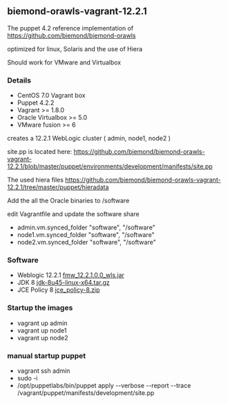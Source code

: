 ## biemond-orawls-vagrant-12.2.1

The puppet 4.2 reference implementation of https://github.com/biemond/biemond-orawls

optimized for linux, Solaris and the use of Hiera

Should work for VMware and Virtualbox

### Details
- CentOS 7.0 Vagrant box
- Puppet 4.2.2
- Vagrant >= 1.8.0
- Oracle Virtualbox >= 5.0
- VMware fusion >= 6

creates a 12.2.1 WebLogic cluster ( admin, node1, node2 )

site.pp is located here:
https://github.com/biemond/biemond-orawls-vagrant-12.2.1/blob/master/puppet/environments/development/manifests/site.pp

The used hiera files https://github.com/biemond/biemond-orawls-vagrant-12.2.1/tree/master/puppet/hieradata

Add the all the Oracle binaries to /software

edit Vagrantfile and update the software share
- admin.vm.synced_folder "software", "/software"
- node1.vm.synced_folder "software", "/software"
- node2.vm.synced_folder "software", "/software"

### Software
- Weblogic 12.2.1 [fmw_12.2.1.0.0_wls.jar](http://www.oracle.com/technetwork/middleware/fusion-middleware/downloads/index.html)
- JDK 8 [jdk-8u45-linux-x64.tar.gz](http://www.oracle.com/technetwork/java/javase/downloads/jdk8-downloads-2133151.html)
- JCE Policy 8 [jce_policy-8.zip](http://www.oracle.com/technetwork/java/javase/downloads/jce8-download-2133166.html)

### Startup the images

- vagrant up admin
- vagrant up node1
- vagrant up node2

### manual startup puppet

- vagrant ssh admin
- sudo -i
- /opt/puppetlabs/bin/puppet apply --verbose --report --trace /vagrant/puppet/manifests/development/site.pp


